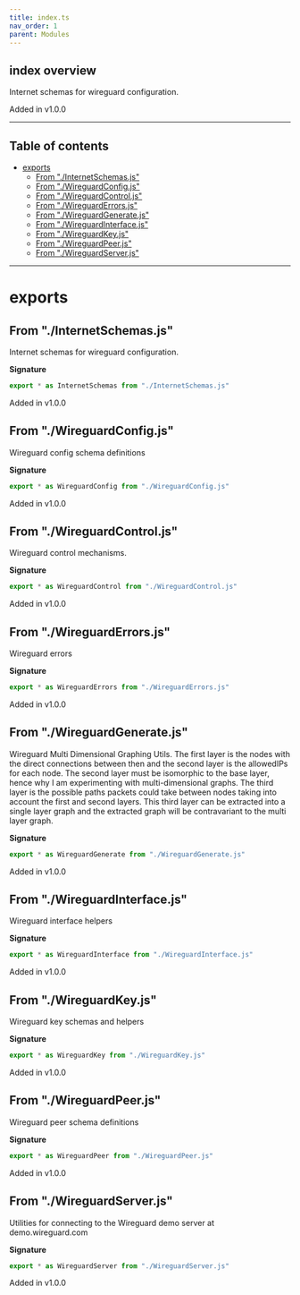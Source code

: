 ```yaml
---
title: index.ts
nav_order: 1
parent: Modules
---
```


## index overview

Internet schemas for wireguard configuration.

Added in v1.0.0

---

<h2 class="text-delta">Table of contents</h2>

- [exports](#exports)
  - [From "./InternetSchemas.js"](#from-internetschemasjs)
  - [From "./WireguardConfig.js"](#from-wireguardconfigjs)
  - [From "./WireguardControl.js"](#from-wireguardcontroljs)
  - [From "./WireguardErrors.js"](#from-wireguarderrorsjs)
  - [From "./WireguardGenerate.js"](#from-wireguardgeneratejs)
  - [From "./WireguardInterface.js"](#from-wireguardinterfacejs)
  - [From "./WireguardKey.js"](#from-wireguardkeyjs)
  - [From "./WireguardPeer.js"](#from-wireguardpeerjs)
  - [From "./WireguardServer.js"](#from-wireguardserverjs)

---

# exports

## From "./InternetSchemas.js"

Internet schemas for wireguard configuration.

**Signature**

```ts
export * as InternetSchemas from "./InternetSchemas.js"
```

Added in v1.0.0

## From "./WireguardConfig.js"

Wireguard config schema definitions

**Signature**

```ts
export * as WireguardConfig from "./WireguardConfig.js"
```

Added in v1.0.0

## From "./WireguardControl.js"

Wireguard control mechanisms.

**Signature**

```ts
export * as WireguardControl from "./WireguardControl.js"
```

Added in v1.0.0

## From "./WireguardErrors.js"

Wireguard errors

**Signature**

```ts
export * as WireguardErrors from "./WireguardErrors.js"
```

Added in v1.0.0

## From "./WireguardGenerate.js"

Wireguard Multi Dimensional Graphing Utils. The first layer is the nodes with
the direct connections between then and the second layer is the allowedIPs
for each node. The second layer must be isomorphic to the base layer, hence
why I am experimenting with multi-dimensional graphs. The third layer is the
possible paths packets could take between nodes taking into account the first
and second layers. This third layer can be extracted into a single layer
graph and the extracted graph will be contravariant to the multi layer
graph.

**Signature**

```ts
export * as WireguardGenerate from "./WireguardGenerate.js"
```

Added in v1.0.0

## From "./WireguardInterface.js"

Wireguard interface helpers

**Signature**

```ts
export * as WireguardInterface from "./WireguardInterface.js"
```

Added in v1.0.0

## From "./WireguardKey.js"

Wireguard key schemas and helpers

**Signature**

```ts
export * as WireguardKey from "./WireguardKey.js"
```

Added in v1.0.0

## From "./WireguardPeer.js"

Wireguard peer schema definitions

**Signature**

```ts
export * as WireguardPeer from "./WireguardPeer.js"
```

Added in v1.0.0

## From "./WireguardServer.js"

Utilities for connecting to the Wireguard demo server at demo.wireguard.com

**Signature**

```ts
export * as WireguardServer from "./WireguardServer.js"
```

Added in v1.0.0

